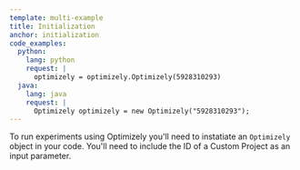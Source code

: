 ```yaml
---
template: multi-example
title: Initialization
anchor: initialization
code_examples:
  python:
    lang: python
    request: |
      optimizely = optimizely.Optimizely(5928310293)
  java:
    lang: java
    request: |
      Optimizely optimizely = new Optimizely("5928310293");
---
```


To run experiments using Optimizely you'll need to instatiate an `Optimizely` object in your code. You'll need to include the ID of a Custom Project as an input parameter.
